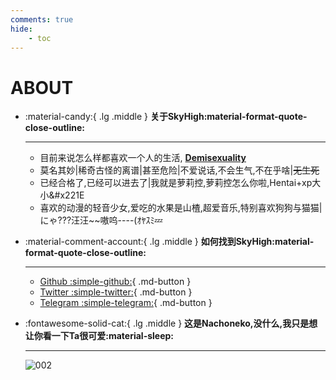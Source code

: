 ```yaml
---
comments: true
hide:
    - toc
---
```


# **ABOUT**

<div class="grid cards" markdown>

-   :material-candy:{ .lg .middle } __关于SkyHigh:material-format-quote-close-outline:__

    ---
    - 目前来说怎么样都喜欢一个人的生活, [**Demisexuality**](https://en.wikipedia.org/wiki/Demisexuality)
    - 莫名其妙|稀奇古怪的离谱|甚至危险|不爱说话,不会生气,不在乎啥|<del>无生死</del>
    - 已经合格了,已经可以进去了|我就是萝莉控,萝莉控怎么你啦,Hentai+xp大小&#x221E
    - 喜欢的动漫的轻音少女,爱吃的水果是山楂,超爱音乐,特别喜欢狗狗与猫猫|にゃ???汪汪~~嗷呜----(ｵﾔｽﾐ💤
    
</div>

<div class="grid cards" markdown>

-   :material-comment-account:{ .lg .middle } __如何找到SkyHigh:material-format-quote-close-outline:__

    ---
    - [Github  :simple-github:](https://github.com/SkyHighR){ .md-button }
    - [Twitter  :simple-twitter:](https://twitter.com/moeSkyHigh){ .md-button }
    - [Telegram  :simple-telegram:](https://t.me/CatAzunyan){ .md-button }
    
</div>

<div class="grid cards" markdown>

-   :fontawesome-solid-cat:{ .lg .middle } **这是Nachoneko,没什么,我只是想让你看一下Ta很可爱:material-sleep:**

    ---
    ![002](https://mypic.skyhigh.moe/aMyPicURL/nachoneko/nachoneko002.jpg)
    
</div>